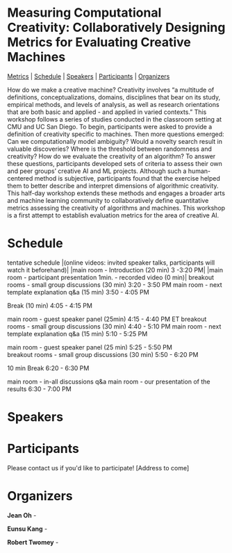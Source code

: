 # Measuring Computational Creativity: Collaboratively Designing Metrics for Evaluating Creative Machines

[Metrics](#metrics) | [Schedule](#schedule) | [Speakers](#speakers) | [Participants](#participants) | [Organizers](#organizers)

How do we make a creative machine? Creativity involves “a multitude of definitions, conceptualizations, domains, disciplines that bear on its study, empirical methods, and levels of analysis, as well as research orientations that are both basic and applied - and applied in varied contexts.” This workshop follows a series of studies conducted in the classroom setting at CMU and UC San Diego. To begin, participants were asked to provide a definition of creativity specific to machines. Then more questions emerged: Can we computationally model ambiguity? Would a novelty search result in valuable discoveries? Where is the threshold between randomness and creativity? How do we evaluate the creativity of an algorithm? To answer these questions, participants developed sets of criteria to assess their own and peer groups’ creative AI and ML projects. Although such a human-centered method is subjective, participants found that the exercise helped them to better describe and interpret dimensions of algorithmic creativity. This half-day workshop extends these methods and engages a broader arts and machine learning community to collaboratively define quantitative metrics assessing the creativity of algorithms and machines. This workshop is a first attempt to establish evaluation metrics for the area of creative AI.

# Schedule

tentative schedule 
|(online videos: invited speaker talks, participants will watch it beforehand)|
|main room - Introduction (20 min) 3 -3:20 PM|
|main room - participant presentation 1min. - recorded video (0 min)|
breakout rooms - small group discussions (30 min) 3:20 - 3:50 PM
main room - next template explanation q&a (15 min) 3:50 - 4:05 PM

Break (10 min) 4:05 - 4:15 PM 

main room - guest speaker panel (25min) 4:15 - 4:40 PM ET
breakout rooms - small group discussions (30 min) 4:40 - 5:10 PM
main room - next template explanation q&a (15 min) 5:10 - 5:25 PM

main room - guest speaker panel (25 min) 5:25 - 5:50 PM  
breakout rooms - small group discussions (30 min) 5:50 - 6:20 PM

10 min Break 6:20 - 6:30 PM

main room - in-all discussions q&a 
main room - our presentation of the results 
 6:30 - 7:00 PM 



# Speakers



# Participants

Please contact us if you'd like to participate! [Address to come]

# Organizers

__Jean Oh__ - 

__Eunsu Kang__ - 

__Robert Twomey__ - 

